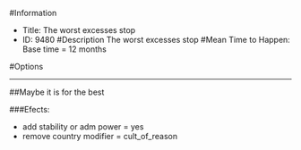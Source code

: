 #Information
 - Title: The worst excesses stop
 - ID: 9480
#Description
The worst excesses stop
#Mean Time to Happen:
Base time = 12 months

#Options

___
##Maybe it is for the best

###Efects:<ul><li>add stability or adm power = yes</li><li>remove country modifier = cult_of_reason</li></ul>

